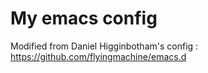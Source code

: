 # My emacs config

Modified from Daniel Higginbotham's config : https://github.com/flyingmachine/emacs.d
